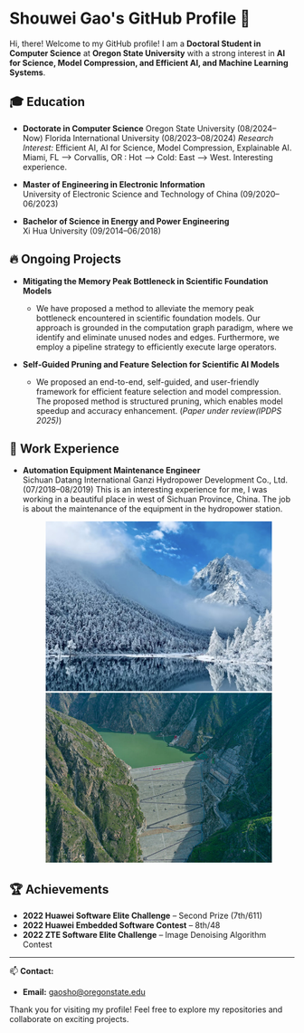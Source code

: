 # Shouwei Gao's GitHub Profile 👋

Hi, there! Welcome to my GitHub profile! I am a **Doctoral Student in Computer Science** at **Oregon State University** with a strong interest in **AI for Science, Model Compression, and Efficient AI, and Machine Learning Systems**.


## 🎓 Education

- **Doctorate in Computer Science**
  Oregon State University (08/2024–Now)
  Florida International University (08/2023–08/2024)
  *Research Interest:* Efficient AI, AI for Science, Model Compression, Explainable AI.
  Miami, FL --> Corvallis, OR : Hot --> Cold: East --> West. Interesting experience.

- **Master of Engineering in Electronic Information**  
  University of Electronic Science and Technology of China (09/2020–06/2023)  
  <!-- *Thesis:* Research on Eddy Current Array Defect Detection Algorithm Based on Deep Learning. -->

- **Bachelor of Science in Energy and Power Engineering**  
  Xi Hua University (09/2014–06/2018)


## 🔥 Ongoing Projects
- **Mitigating the Memory Peak Bottleneck in Scientific Foundation Models**
  - We have proposed a method to alleviate the memory peak bottleneck encountered in scientific foundation models. Our approach is grounded in the computation graph paradigm, where we identify and eliminate unused nodes and edges. Furthermore, we employ a pipeline strategy to efficiently execute large operators.

- **Self-Guided Pruning and Feature Selection for Scientific AI Models**
  - We proposed an end-to-end, self-guided, and user-friendly framework for efficient feature selection and model compression. The proposed method is structured pruning, which enables model speedup and accuracy enhancement. (*Paper under review(IPDPS 2025)*)


## 💼 Work Experience
- **Automation Equipment Maintenance Engineer**  
  Sichuan Datang International Ganzi Hydropower Development Co., Ltd. (07/2018–08/2019)
  This is an interesting experience for me, I was working in a beautiful place in west of Sichuan Province, China. The job is about the maintenance of the equipment in the hydropower station. 
  <p align="center">
  <img src="./assets/IMG_0900.jpg" width="400" height="300" alt="Image 1" style="display: inline-block; margin: 0 0px;">
  <img src="./assets/image.png" width="400" height="300" alt="Image 2" style="display: inline-block; margin: 0 0px;">
</p>

<!-- ## 🚀 Projects
- **Efficient AI Foundation Models** (05/2024–Present)  
  Developing accessible transformer-based AI models for broad usage.

- **Self-Guided Pruning for Scientific AI Models** (12/2023–04/2024)  
  Implemented a reparameterization technique for efficient gradient descent learning. (*Paper under review*)

- **Hurricane Tracks Generation** (07/2023–12/2023)  
  Combined ARIMA, K-MEANS, and Autoencoders for refined hurricane simulations. (*arXiv Preprint*)

- **Defect Detection Based on Deep Learning** (10/2021–01/2023)  
  Created a real-time defect detection system with C++ and Qt. (*Published in ICSMD 2022*)

- **X-ray Image-Aided Diagnosis Algorithm for COVID-19 Pneumonia** (03/2021–07/2021)  
  Developed a classification system for X-ray images with practical applications. -->

## 🏆 Achievements
- **2022 Huawei Software Elite Challenge** – Second Prize (7th/611)  
- **2022 Huawei Embedded Software Contest** – 8th/48  
- **2022 ZTE Software Elite Challenge** – Image Denoising Algorithm Contest

---

📫 **Contact:**  
- **Email:** [gaosho@oregonstate.edu](mailto:shwgao23@gmail.com)  

Thank you for visiting my profile! Feel free to explore my repositories and collaborate on exciting projects.

<!--
**shwgao/shwgao** is a ✨ _special_ ✨ repository because its `README.md` (this file) appears on your GitHub profile.

Here are some ideas to get you started:

- 🔭 I’m currently working on ...
- 🌱 I’m currently learning ...
- 👯 I’m looking to collaborate on ...
- 🤔 I’m looking for help with ...
- 💬 Ask me about ...
- 📫 How to reach me: ...
- 😄 Pronouns: ...
- ⚡ Fun fact: ...
-->
